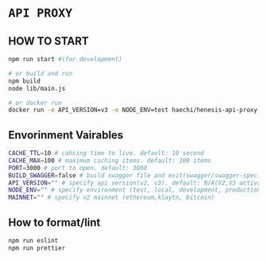 # `API PROXY`

> 

## HOW TO START

```bash
npm run start #(for development)

# or build and run
npm build
node lib/main.js

# or docker run
docker run -e API_VERSION=v3 -e NODE_ENV=test haechi/henesis-api-proxy
```

## Envorinment Vairables

```bash
CACHE_TTL=10 # cahcing time to live. default: 10 second
CACHE_MAX=100 # maximum caching items. default: 100 items
PORT=3000 # port to open. default: 3000
BUILD_SWAGGER=false # build swagger file and exit(swagger/swagger-spec.yaml), default: false
API_VERSION="" # specify api version(v2, v3). default: N/A(V2,V3 activate)
NODE_ENV="" # specify environment (test, local, development, production) default: production
MAINNET="" # specify v2 mainnet (ethereum,klaytn, bitcoin) 
```

## How to format/lint

```bash
npm run eslint
npm run prettier
```